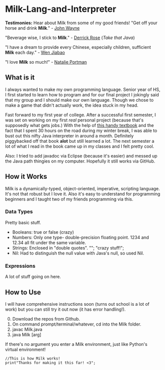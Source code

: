 # Milk-Lang-and-Interpreter
**Testimonies:**
Hear about Milk from some of my good friends!
"Get off your horse and drink **Milk**." - [John Wayne](https://www.youtube.com/watch?v=IG455EGnCyk)

"Beverage wise, I stick to **Milk**." - [Derrick Rose](https://www.brainyquote.com/quotes/derrick_rose_541442?src=t_milk) (*Take that Java*) 

"I have a dream to provide every Chinese, especially children, sufficient **Milk** each day."  - [Wen Jiabao](https://www.walmart.com/ip/Wen-Jiabao-I-have-a-dream-to-provide-every-Chinese-especially-children-sufficient-milk-each-day-Famous-Quotes-Laminated-POSTER-PRINT-24X20/352561585)

"I love **Milk** so much!" - [Natalie Portman](https://www.brainyquote.com/quotes/natalie_portman_414141)
## What is it
I always wanted to make my own programming language. Senior year of HS, I first started to learn how to program and for our final project I jokingly said that my group and I should make our own language. Though we chose to make a game that didn't actually work, the idea stuck in my head. 

Fast forward to my first year of college. After a successful first semester, I was set on working on my first *real* personal project (because that's supposedly what gets jobs.) With the help of [this handy textbook](http://www.craftinginterpreters.com/) and the fact that I spent 30 hours on the road during my winter break, I was able to bust out this nifty Java interpreter in around a month. Definitely piggybacked off that book **alot** but still learned a lot. The next semester a lot of what I read in the book came up in my classes and I felt pretty cool. 

Also: I tried to add javadoc via Eclipse (because it's easier) and messed up the Java path thingies on my computer. Hopefully it still works via GitHub. 

## How it Works
Milk is a dynamically-typed, object-oriented, imperative, scripting language. It's not that robust but I love it. Also it's easy to understand for programming beginners and I taught two of my friends programming via this. 

### Data Types
Pretty basic stuff. 
* Booleans: true or false (crazy)
* Numbers: Only one type- double-precision floating point. 1234 and 12.34 all fit under the same variable.
* Strings: Enclosed in "double quotes". ""; "crazy stuff!";
* Nil: Had to distinguish the null value with Java's null, so used Nil.

### Expressions
A lot of stuff going on here. 


## How to Use 
I will have comprehensive instructions soon (turns out school is a lot of work) but you can still try it out now (it has error handling!).

0. Download the repos from Github.
0. On command prompt/terminal/whatever, cd into the Milk folder.
1. javac Milk.java
2. java Milk [arg]

If there's no argument you enter a Milk environment, just like Python's virtual environment!

```
//This is how Milk works!
print"Thanks for making it this far! <3";
```

